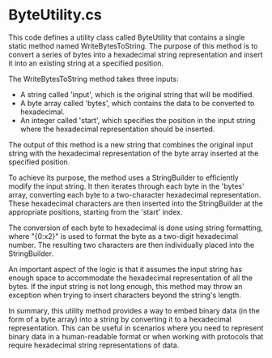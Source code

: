 # ByteUtility.cs

This code defines a utility class called ByteUtility that contains a single static method named WriteBytesToString. The purpose of this method is to convert a series of bytes into a hexadecimal string representation and insert it into an existing string at a specified position.

The WriteBytesToString method takes three inputs:

- A string called 'input', which is the original string that will be modified.
- A byte array called 'bytes', which contains the data to be converted to hexadecimal.
- An integer called 'start', which specifies the position in the input string where the hexadecimal representation should be inserted.

The output of this method is a new string that combines the original input string with the hexadecimal representation of the byte array inserted at the specified position.

To achieve its purpose, the method uses a StringBuilder to efficiently modify the input string. It then iterates through each byte in the 'bytes' array, converting each byte to a two-character hexadecimal representation. These hexadecimal characters are then inserted into the StringBuilder at the appropriate positions, starting from the 'start' index.

The conversion of each byte to hexadecimal is done using string formatting, where "{0:x2}" is used to format the byte as a two-digit hexadecimal number. The resulting two characters are then individually placed into the StringBuilder.

An important aspect of the logic is that it assumes the input string has enough space to accommodate the hexadecimal representation of all the bytes. If the input string is not long enough, this method may throw an exception when trying to insert characters beyond the string's length.

In summary, this utility method provides a way to embed binary data (in the form of a byte array) into a string by converting it to a hexadecimal representation. This can be useful in scenarios where you need to represent binary data in a human-readable format or when working with protocols that require hexadecimal string representations of data.